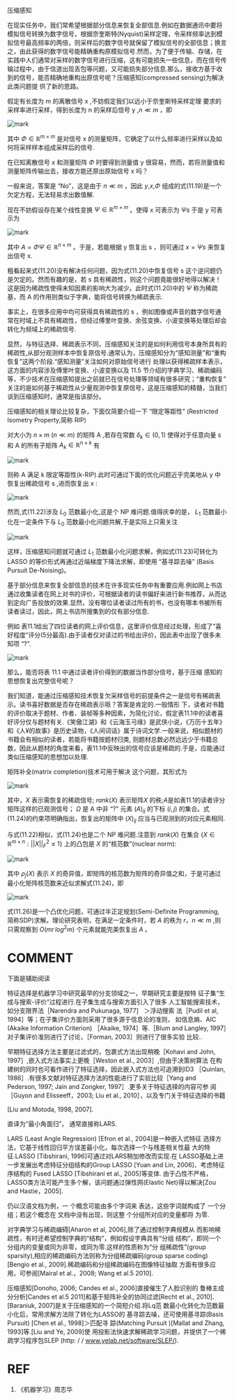 








压缩感知


在现实任务中，我们常希望根据部分信息来恢复全部信息.例如在数据通讯中要将模拟信号转换为数字信号，根据奈奎斯特(Nyquist)采样定理，令采样频率达到模拟信号最高频率的两倍，则采样后的数字信号就保留了模拟信号的全部信息；换言之，由此获得的数字信号能精确重构原模拟信号.然而，为了便于传输、存储，在实践中人们通常对采样的数字信号进行压缩，这有可能损失一些信息，而在信号传输过程中，由于信道出现丢包等问题，又可能损失部分信息.那么，接收方基于收到的信号，能否精确地重构出原信号呢？压缩感知(compressed sensing)为解决此类问题提 供了新的思路。




假定有长度为 m 的离散信号 x ,不妨假定我们以远小于奈奎斯特采样定理 要求的采样率进行采样，得到长度为 n 的采样后信号 y ,$n\ll m$ ，即

![mark](http://pacdb2bfr.bkt.clouddn.com/blog/image/180629/2AAHkF4gEb.png?imageslim)

其中 $\Phi\in \mathbb{R}^{m\times m}$ 是对信号 x 的测量矩阵，它确定了以什么频率进行采样以及如何将采样样本组成采样后的信号.

在已知离散信号 x 和测量矩阵 $\Phi$ 时要得到测量值 y 很容易，然而，若将测量值和测量矩阵传输出去，接收方能还原出原始信号 x 吗？

一般来说，答案是 “No”，这是由于 $n\ll m$ ，因此 $y$,$x$,$\Phi$ 组成的式(11.19)是一个欠定方程，无法轻易求出数值解.


现在不妨假设存在某个线性变换 $\Psi \in \mathbb{R}^{m\times m}$ 。使得 x 可表示为 $\Psi s$ 于是 y 可表示为

![mark](http://pacdb2bfr.bkt.clouddn.com/blog/image/180629/fgdKhDJmk4.png?imageslim)

其中 $A=\Phi \Psi\in\mathbb{R}^{n\times m}$ 。于是，若能根据 y 恢复出 s ，则可通过 $x=\Psi s$ 来恢复出信号 x.

粗看起来式(11.20)没有解决任何问题，因为式(11.20)中恢复信号 s 这个逆问题仍是欠定的。然而有趣的是，若 s 具有稀疏性，则这个问题竟能很好地得以解决！这是因为稀疏性使得未知因素的影响大为减少。此时式(11.20)中的 $\Psi$  称为稀疏基，而 A 的作用则类似于字典，能将信号转换为稀疏表示.

事实上，在很多应用中均可获得具有稀疏性的 s ，例如图像或声音的数字信号通常在时域上不具有稀疏性，但经过傅里叶变换、余弦变换、小波变换等处理后却会转化为频域上的稀疏信号.

显然，与特征选择、稀疏表示不同，压缩感知关注的是如何利用信号本身所具有的稀疏性,从部分观测样本中恢复原信号.通常认为，压缩感知分为“感知测量”和“重构恢复”这两个阶段.“感知测量”关注如何对原始信号进行 处理以获得稀疏样本表示，这方面的内容涉及傅里叶变换、小波变换以及 11.5 节介绍的字典学习、稀疏编码等，不少技术在压缩感知提出之前就已在信号处理等领域有很多研究；“重构恢复” 关注的是如何基于稀疏性从少量观测中恢复原信号，这是压缩感知的精髓，当我们谈到压缩感知时，通常是指该部分。

压缩感知的相关理论比较复杂，下面仅简要介绍一下 “限定等距性” (Restricted Isometry Property,简称 RIP)

对大小为 $n\times m$ $(n\ll m)$ 的矩阵 A ,若存在常数 $\delta_k\in (0,1)$ 使得对于任意向量 s 和 A 的所有子矩阵 $A_k\in \mathbb{R}^{n\times k}$ 有

![mark](http://pacdb2bfr.bkt.clouddn.com/blog/image/180629/l61bh9de2h.png?imageslim)

则称 A 满足 k 限定等距性(k-RIP).此时可通过下面的优化问题近乎完美地从 y 中恢复出稀疏信号 s ,进而恢复出 x :

![mark](http://pacdb2bfr.bkt.clouddn.com/blog/image/180629/A52Gl9jFJC.png?imageslim)


然而,式(11.22)涉及 $L_0$ 范数最小化,这是个 NP 难问题.值得庆幸的是， $L_1$  范数最小化在一定条件下与 $L_0$ 范数最小化问题共解,于是实际上只需关注

![mark](http://pacdb2bfr.bkt.clouddn.com/blog/image/180629/e7jkAD89Bm.png?imageslim)

这样，压缩感知问题就可通过 $L_1$ 范数最小化问题求解，例如式(11.23)可转化为 LASSO 的等价形式再通过近端梯度下降法求解，即使用 “基寻踪去噪” (Basis Pursuit De-Noising)。


基于部分信息来恢复全部信息的技术在许多现实任务中有重要应用.例如网上书店通过收集读者在网上对书的评价，可根据读者的读书偏好来进行新书推荐，从而达到定向广告投放的效果.显然，没有哪位读者读过所有的书，也没有哪本书被所有读者读过，因此，网上书店所搜集到的仅有部分信息.

例如 表11.1给出了四位读者的网上评价信息，这里评价信息经过处理，形成了“喜好程度”评分(5分最高).由于读者仅对读过的书给出评价，因此表中出现了很多未知项 “?”.

![mark](http://pacdb2bfr.bkt.clouddn.com/blog/image/180629/d5806L76al.png?imageslim)


那么，能否将表 11.1 中通过读者评价得到的数据当作部分信号，基于压缩 感知的思想恢复出完整信号呢？

我们知道，能通过压缩感知技术恢复欠采样信号的前提条件之一是信号有稀疏表示。读书喜好数据是否存在稀疏表示哌？答案是肯定的.一般情形 下，读者对书籍的评价取决于题材、作者、装帧等多种因素，为简化讨论，假定表11.1中的读者喜好评分仅与题材有关.《笑傲江湖》和《云海玉弓缘》是武侠小说，《万历十五年》和《人¥的故事》是历史读物，《人间词话》属于诗词文学.一般来说，相似题材的书籍会有相似的读者，若能将书籍按题材归类, 则题材总数必然远远少于书籍总数，因此从题材的角度来看，表11.1中反映出的信号应该是稀疏的.于是，应能通过类似压缩感知的思想加以处理.


矩阵补全(matrix completion)技术可用于解决 这个问题，其形式为

![mark](http://pacdb2bfr.bkt.clouddn.com/blog/image/180629/1F3f41lmGA.png?imageslim)


其中，$X$ 表示需恢复的稀疏信号; $rank(X)$ 表示矩阵$X$ 的秩;$A$是如表11.1的读者评分矩阵这样的已观测信号； $\Omega$ 是 A 中非 “?” 元素 $(A)_{ij}$ 的下标 $(i,j)$ 的集合。式(11.24)的约束项明确指出，恢复出的矩阵中 $(X)_{ij}$ 应当与已观测到的对应元素相同.


与式(11.22)相似，式(11.24)也是二个 NP 难问题.注意到 $rank(X)$ 在集合  $\{X\in\mathbb{R}^{m\times n}:||X||_F^2\leq 1\}$ 上的凸包是 $X$ 的“核范数”(nuclear norm):

![mark](http://pacdb2bfr.bkt.clouddn.com/blog/image/180629/hGmm10BdIb.png?imageslim)


其中 $\rho_j(X)$ 表示 $X$ 的奇异值，即矩阵的核范数为矩阵的奇异值之和，于是可通过最小化矩阵核范数来近似求解式(11.24)，即

![mark](http://pacdb2bfr.bkt.clouddn.com/blog/image/180629/679i4c2mmk.png?imageslim)


式(11.26)是一个凸优化问题，可通过半正定规划(Semi-Definite Programming, 简称SDP)求解。理论研究表明，在满足一定条件时，若 $A$ 的秩为 $r$，$n\ll m$ ,则只需观察到 $O(mr\,log^2m)$ 个元素就能完美恢复出 $A$ 。






# COMMENT

下面是辅助阅读


特征选择是机器学习中研究最早的分支领域之一，早期研究主要是按特 征子集“生成与搜索-评价”过程进行.在子集生成与搜索方面引入了很多 人工智能搜索技术，如分支限界法［Narendra and Pukunaga, 1977］ ＞浮动搜索 法［Pudil et al, 1994］等；在子集评价方面则采用了很多源于信息论的准则， 如信息熵、AIC (Akaike Information Criterion) ［Akaike, 1974］等.［Blum and Langley, 1997］对子集评价准则进行了讨论，［Forman, 2003］则进行了很多实验 比较..

早期特征选择方法主要是过滤式的，包裹式方法出现稍晚［Kohavi and John, 1997］,嵌入式方法事实上更晚［Weston et al., 2003］,但由于决策树算法 在构建树的同时也可看作进行了特征选择，因此嵌入式方法也可追溯到ID3 ［Quinlan, 1986］.有很多文献对特征选择方法的性能进行了实验比较［Yang and Pederson, 1997; Jain and Zongker, 1997］.更多关于特征选择的内容可参 阅［Guyon and Elisseeff，2003; Liu et al., 2010］，以及专门关于特征选择的书籍

[Liu and Motoda, 1998, 2007].

直译为“最小角面归”， 通常直接称LARS.


LARS (Least Angle Regression) [Efron et al., 2004]是一种嵌入式特征 选择方法，它基于线性回归平方误差最小化，每次选择一个与残差相关性最 大的特征.LASSO [Tibshirani, 1996]可通过对LARS稍加修改而实现.在 LASSO基础上进一步发展出考虑特征分组结构的Group LASSO [Yuan and Lin, 2006]、考虑特征序结构的 Fused LASSO [Tibshirani et al., 2005]等变体. 由于凸性不严格，LASSO类方法可能产生多个解，该问题通过弹性网(Elastic Net)得以解决[Zou and Hastie，2005].

仍以汉语文档为例，一 个概念可能由多个字词来 表达，这些字词就构成了 一个分组；若这个概念在 文档中没有出现，则这整 个分组所对应的变量都将 为零.


对字典学习与稀疏编碍[Aharon et al, 2006],除了通过控制字典规模从 而影响稀疏性，有时还希望控制字典的“结构”，例如假设字典具有“分组 结构”，即同一个分组内的变量或同为非零，或同为零.这样的性质称为“分 组稀疏性”(group sparsity),相应的稀疏编码方法则称为分组稀疏编码(group sparse coding) [Bengio et al., 2009].稀疏编码和分组稀疏编码在图像特征抽取 方面有很多应用，可参阅[Mairal et al.，2008; Wang et al.5 2010].

压缩感知[Donoho, 2006; Candes et al., 2006]直接催生了人脸识别的 鲁棒主成分分析[Candes et al.5 2011]和基于矩阵补全的协同过滤[Recht et al., 2010]. [Baraniuk, 2007]是关于压缩感知的一个简短介绍.将Lq范 数最小化转化为范数最小化后，常用求解方法除了转化为LASSO的 基寻踪去噪，还可使用基寻踪(Basis Pursuit) [Chen et al., 1998]＞匹配寻 踪(Matching Pursuit )[Mallat and Zhang, 1993]等.[Liu and Ye, 2009]使 用投影法快速求解稀疏学习问题，并提供了一个稀疏学习程序包SLEP (http: / / www.yelab.net/software/SLEP/).







# REF
1. 《机器学习》周志华
